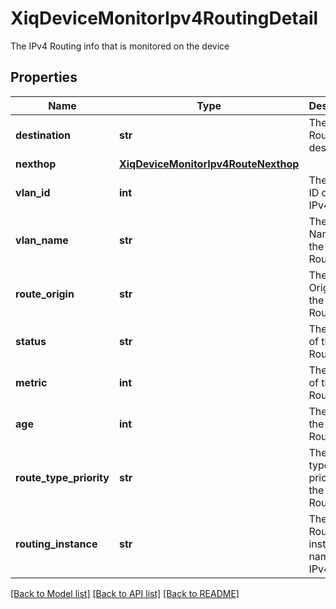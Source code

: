 # XiqDeviceMonitorIpv4RoutingDetail

The IPv4 Routing info that is monitored on the device
## Properties
Name | Type | Description | Notes
------------ | ------------- | ------------- | -------------
**destination** | **str** | The IPv4 Route destination | 
**nexthop** | [**XiqDeviceMonitorIpv4RouteNexthop**](XiqDeviceMonitorIpv4RouteNexthop.md) |  | [optional] 
**vlan_id** | **int** | The VLAN ID of the IPv4 Route | 
**vlan_name** | **str** | The VLAN Name of the IPv4 Route | [optional] 
**route_origin** | **str** | The Route Origin of the IPv4 Route | [optional] 
**status** | **str** | The status of the IPv4 Route | [optional] 
**metric** | **int** | The metric of the IPv4 Route | [optional] 
**age** | **int** | The age of the IPv4 Route | [optional] 
**route_type_priority** | **str** | The route type priority of the IPv4 Route | [optional] 
**routing_instance** | **str** | The Routing instance name of the IPv4 Route | [optional] 

[[Back to Model list]](../README.md#documentation-for-models) [[Back to API list]](../README.md#documentation-for-api-endpoints) [[Back to README]](../README.md)


